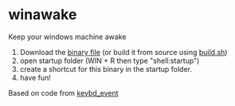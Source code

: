 # winawake
Keep your windows machine awake

1. Download the [binary file](https://github.com/mhewedy/winawake/blob/master/winawake.exe) (or build it from source using [build.sh](https://github.com/mhewedy/winawake/blob/master/build.sh))
2. open startup folder (WIN + R then type "shell:startup")
3. create a shortcut for this binary in the startup folder.
4. have fun!

Based on code from [keybd_event](https://github.com/micmonay/keybd_event)
